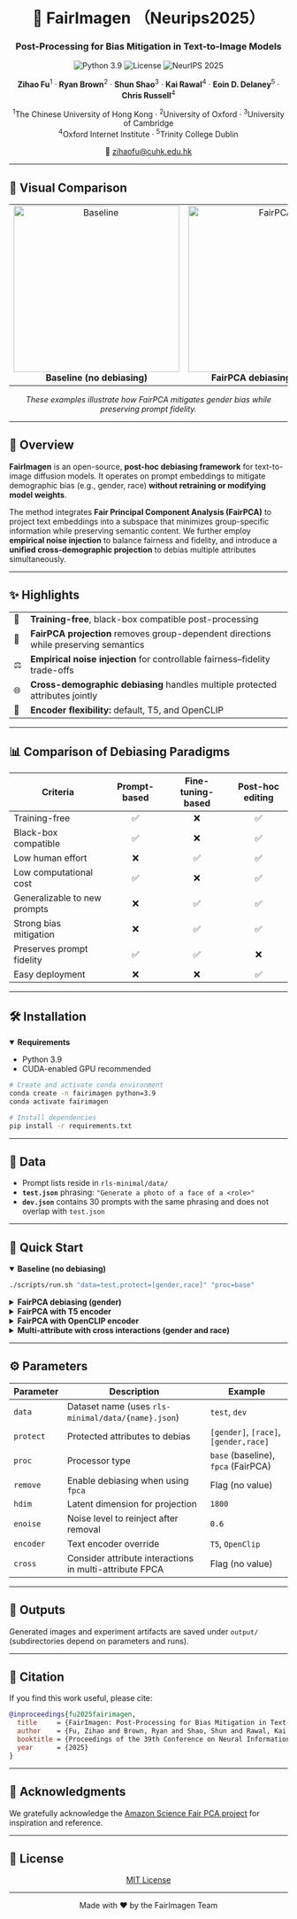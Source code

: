 <div align="center">

# 🎨 FairImagen （Neurips2025）

### Post-Processing for Bias Mitigation in Text-to-Image Models

<p>
  <img src="https://img.shields.io/badge/Python-3.9-blue.svg" alt="Python 3.9"/>
  <img src="https://img.shields.io/badge/License-MIT-green.svg" alt="License"/>
  <img src="https://img.shields.io/badge/NeurIPS-2025-red.svg" alt="NeurIPS 2025"/>
</p>

<p>
  <strong>Zihao Fu</strong><sup>1</sup> ·
  <strong>Ryan Brown</strong><sup>2</sup> ·
  <strong>Shun Shao</strong><sup>3</sup> ·
  <strong>Kai Rawal</strong><sup>4</sup> ·
  <strong>Eoin D. Delaney</strong><sup>5</sup> ·
  <strong>Chris Russell</strong><sup>4</sup>
</p>

<p>
  <sup>1</sup>The Chinese University of Hong Kong ·
  <sup>2</sup>University of Oxford ·
  <sup>3</sup>University of Cambridge<br/>
  <sup>4</sup>Oxford Internet Institute ·
  <sup>5</sup>Trinity College Dublin
</p>

<p>
  📧 <a href="mailto:zihaofu@cuhk.edu.hk">zihaofu@cuhk.edu.hk</a>
</p>

</div>

---

## 📸 Visual Comparison

<table>
  <tr>
    <td align="center">
      <img src="rls-minimal/imgs/firefighterbase.jpeg" alt="Baseline" width="300"/><br/>
      <b>Baseline (no debiasing)</b>
    </td>
    <td align="center">
      <img src="rls-minimal/imgs/fpca_gender_firefighter.jpeg" alt="FairPCA" width="300"/><br/>
      <b>FairPCA debiasing (gender)</b>
    </td>
  </tr>
</table>

<p align="center"><i>These examples illustrate how FairPCA mitigates gender bias while preserving prompt fidelity.</i></p>

---

## 🌟 Overview

**FairImagen** is an open-source, **post-hoc debiasing framework** for text-to-image diffusion models. It operates on prompt embeddings to mitigate demographic bias (e.g., gender, race) **without retraining or modifying model weights**.

The method integrates **Fair Principal Component Analysis (FairPCA)** to project text embeddings into a subspace that minimizes group-specific information while preserving semantic content. We further employ **empirical noise injection** to balance fairness and fidelity, and introduce a **unified cross-demographic projection** to debias multiple attributes simultaneously.

---

## ✨ Highlights

<table>
  <tr>
    <td>🚀</td>
    <td><b>Training-free</b>, black-box compatible post-processing</td>
  </tr>
  <tr>
    <td>🎯</td>
    <td><b>FairPCA projection</b> removes group-dependent directions while preserving semantics</td>
  </tr>
  <tr>
    <td>⚖️</td>
    <td><b>Empirical noise injection</b> for controllable fairness–fidelity trade-offs</td>
  </tr>
  <tr>
    <td>🌐</td>
    <td><b>Cross-demographic debiasing</b> handles multiple protected attributes jointly</td>
  </tr>
  <tr>
    <td>🔧</td>
    <td><b>Encoder flexibility:</b> default, T5, and OpenCLIP</td>
  </tr>
</table>

---

## 📊 Comparison of Debiasing Paradigms

<table>
  <thead>
    <tr>
      <th>Criteria</th>
      <th align="center">Prompt-based</th>
      <th align="center">Fine-tuning-based</th>
      <th align="center">Post-hoc editing</th>
    </tr>
  </thead>
  <tbody>
    <tr>
      <td>Training-free</td>
      <td align="center">✅</td>
      <td align="center">❌</td>
      <td align="center">✅</td>
    </tr>
    <tr>
      <td>Black-box compatible</td>
      <td align="center">✅</td>
      <td align="center">❌</td>
      <td align="center">✅</td>
    </tr>
    <tr>
      <td>Low human effort</td>
      <td align="center">❌</td>
      <td align="center">✅</td>
      <td align="center">✅</td>
    </tr>
    <tr>
      <td>Low computational cost</td>
      <td align="center">✅</td>
      <td align="center">❌</td>
      <td align="center">✅</td>
    </tr>
    <tr>
      <td>Generalizable to new prompts</td>
      <td align="center">❌</td>
      <td align="center">✅</td>
      <td align="center">✅</td>
    </tr>
    <tr>
      <td>Strong bias mitigation</td>
      <td align="center">❌</td>
      <td align="center">✅</td>
      <td align="center">✅</td>
    </tr>
    <tr>
      <td>Preserves prompt fidelity</td>
      <td align="center">✅</td>
      <td align="center">✅</td>
      <td align="center">❌</td>
    </tr>
    <tr>
      <td>Easy deployment</td>
      <td align="center">❌</td>
      <td align="center">❌</td>
      <td align="center">✅</td>
    </tr>
  </tbody>
</table>

---

## 🛠️ Installation

<details open>
<summary><b>Requirements</b></summary>

- Python 3.9
- CUDA-enabled GPU recommended

</details>

```bash
# Create and activate conda environment
conda create -n fairimagen python=3.9
conda activate fairimagen

# Install dependencies
pip install -r requirements.txt
```

---

## 📂 Data

- Prompt lists reside in `rls-minimal/data/`
- **`test.json`** phrasing: `"Generate a photo of a face of a <role>"`
- **`dev.json`** contains 30 prompts with the same phrasing and does not overlap with `test.json`

---

## 🚀 Quick Start

<details open>
<summary><b>Baseline (no debiasing)</b></summary>

```bash
./scripts/run.sh "data=test,protect=[gender,race]" "proc=base"
```

</details>

<details>
<summary><b>FairPCA debiasing (gender)</b></summary>

```bash
./scripts/run.sh "data=test,protect=[gender]" "proc=fpca,remove,enoise=0.6,hdim=1800"
```

</details>

<details>
<summary><b>FairPCA with T5 encoder</b></summary>

```bash
./scripts/run.sh "data=test,protect=[gender]" "proc=fpca,remove,enoise=0.6,hdim=1800,encoder=T5"
```

</details>

<details>
<summary><b>FairPCA with OpenCLIP encoder</b></summary>

```bash
./scripts/run.sh "data=test,protect=[gender]" "proc=fpca,remove,enoise=0.6,hdim=1800,encoder=OpenClip"
```

</details>

<details>
<summary><b>Multi-attribute with cross interactions (gender and race)</b></summary>

```bash
./scripts/run.sh "data=test,protect=[gender,race]" "proc=fpca,remove,enoise=0.6,hdim=1800,cross"
```

</details>

---

## ⚙️ Parameters

<table>
  <thead>
    <tr>
      <th>Parameter</th>
      <th>Description</th>
      <th>Example</th>
    </tr>
  </thead>
  <tbody>
    <tr>
      <td><code>data</code></td>
      <td>Dataset name (uses <code>rls-minimal/data/{name}.json</code>)</td>
      <td><code>test</code>, <code>dev</code></td>
    </tr>
    <tr>
      <td><code>protect</code></td>
      <td>Protected attributes to debias</td>
      <td><code>[gender]</code>, <code>[race]</code>, <code>[gender,race]</code></td>
    </tr>
    <tr>
      <td><code>proc</code></td>
      <td>Processor type</td>
      <td><code>base</code> (baseline), <code>fpca</code> (FairPCA)</td>
    </tr>
    <tr>
      <td><code>remove</code></td>
      <td>Enable debiasing when using <code>fpca</code></td>
      <td>Flag (no value)</td>
    </tr>
    <tr>
      <td><code>hdim</code></td>
      <td>Latent dimension for projection</td>
      <td><code>1800</code></td>
    </tr>
    <tr>
      <td><code>enoise</code></td>
      <td>Noise level to reinject after removal</td>
      <td><code>0.6</code></td>
    </tr>
    <tr>
      <td><code>encoder</code></td>
      <td>Text encoder override</td>
      <td><code>T5</code>, <code>OpenClip</code></td>
    </tr>
    <tr>
      <td><code>cross</code></td>
      <td>Consider attribute interactions in multi-attribute FPCA</td>
      <td>Flag (no value)</td>
    </tr>
  </tbody>
</table>

---

## 📁 Outputs

Generated images and experiment artifacts are saved under `output/` (subdirectories depend on parameters and runs).

---

## 📝 Citation

If you find this work useful, please cite:

```bibtex
@inproceedings{fu2025fairimagen,
  title     = {FairImagen: Post-Processing for Bias Mitigation in Text-to-Image Models},
  author    = {Fu, Zihao and Brown, Ryan and Shao, Shun and Rawal, Kai and Delaney, Eoin D. and Russell, Chris},
  booktitle = {Proceedings of the 39th Conference on Neural Information Processing Systems (NeurIPS)},
  year      = {2025}
}
```

---

## 🙏 Acknowledgments

We gratefully acknowledge the [Amazon Science Fair PCA project](https://github.com/amazon-science/fair-pca) for inspiration and reference.

---

## 📄 License

<p align="center">
  <a href="LICENSE">MIT License</a>
</p>

<div align="center">

---

Made with ❤️ by the FairImagen Team

</div>
